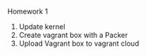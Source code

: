 Homework 1

1) Update kernel
2) Create vagrant box with a Packer
3) Upload Vagrant box to vagrant cloud

